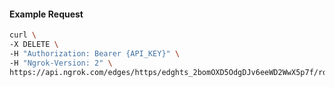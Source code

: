 <!-- Code generated for API Clients. DO NOT EDIT. -->

#### Example Request

```bash
curl \
-X DELETE \
-H "Authorization: Bearer {API_KEY}" \
-H "Ngrok-Version: 2" \
https://api.ngrok.com/edges/https/edghts_2bomOXD5OdgDJv6eeWD2WwX5p7f/routes/edghtsrt_2bomOSQlv7uDPjs36yWaQbqH1In/webhook_verification
```
